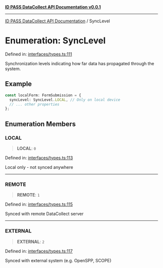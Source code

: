 [**ID PASS DataCollect API Documentation v0.0.1**](../README.md)

***

[ID PASS DataCollect API Documentation](../globals.md) / SyncLevel

# Enumeration: SyncLevel

Defined in: [interfaces/types.ts:111](https://github.com/idpass/idpass-data-collect/blob/main/packages/datacollect/src/interfaces/types.ts#L111)

Synchronization levels indicating how far data has propagated through the system.

## Example

```typescript
const localForm: FormSubmission = {
  syncLevel: SyncLevel.LOCAL, // Only on local device
  // ... other properties
};
```

## Enumeration Members

### LOCAL

> **LOCAL**: `0`

Defined in: [interfaces/types.ts:113](https://github.com/idpass/idpass-data-collect/blob/main/packages/datacollect/src/interfaces/types.ts#L113)

Local only - not synced anywhere

***

### REMOTE

> **REMOTE**: `1`

Defined in: [interfaces/types.ts:115](https://github.com/idpass/idpass-data-collect/blob/main/packages/datacollect/src/interfaces/types.ts#L115)

Synced with remote DataCollect server

***

### EXTERNAL

> **EXTERNAL**: `2`

Defined in: [interfaces/types.ts:117](https://github.com/idpass/idpass-data-collect/blob/main/packages/datacollect/src/interfaces/types.ts#L117)

Synced with external system (e.g. OpenSPP, SCOPE)
